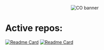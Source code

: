 <div align=center>
  
![CO banner](https://github.com/Creative-Olympics/.github/assets/12165342/226f6cfb-8cfe-4973-afc8-a3b234cd791b)
  
</div>


# Active repos:

[![Readme Card](https://github-readme-stats.vercel.app/api/pin/?username=Creative-Olympics&repo=CO2-Website)](https://github.com/Creative-Olympics/CO2-Website)
[![Readme Card](https://github-readme-stats.vercel.app/api/pin/?username=Creative-Olympics&repo=CO2-Public-Map)](https://github.com/Creative-Olympics/CO2-Public-Map)
